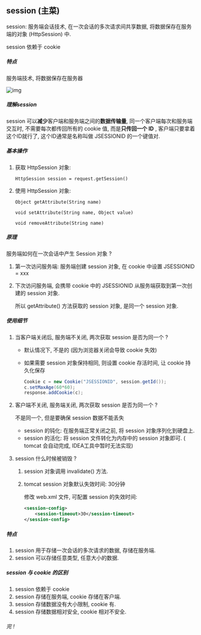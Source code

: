 ## session (主菜)

session: 服务端会话技术, 在一次会话的多次请求间共享数据, 将数据保存在服务端的对象 (HttpSession) 中.

session 依赖于 cookie



##### 特点

服务端技术, 将数据保存在服务器

![img](01_cookie.assets/20190714081049.png)



##### 理解session

session 可以**减少**客户端和服务端之间的**数据传输量**, 同一个客户端每次和服务端交互时, 不需要每次都传回所有的 cookie 值, 而是**只传回一个 ID** , 客户端只要拿着这个ID就行了, 这个ID通常是名称叫做 JSESSIONID 的一个键值对. 



##### 基本操作

1. 获取 HttpSession 对象: 

   `HttpSession session = request.getSession()`

2. 使用 HttpSession 对象: 

   `Object getAttribute(String name)`

   `void setAttribute(String name, Object value)`

   `void removeAttribute(String name)`



##### 原理

服务端如何在一次会话中产生 Session 对象 ? 

1. 第一次访问服务端: 服务端创建 session 对象, 在 cookie 中设置 JSESSIONID = xxx

2. 下次访问服务端, 会携带 cookie 中的 JSESSIONID 从服务端获取到第一次创建的 session 对象.

   所以 getAttribute() 方法获取的 session 对象, 是同一个 session 对象.



##### 使用细节

1. 当客户端关闭后, 服务端不关闭, 两次获取 session 是否为同一个 ?

   + 默认情况下, 不是的 (因为浏览器关闭会导致 cookie 失效)

   + 如果需要 session 对象保持相同, 则设置 cookie 存活时间, 让 cookie 持久化保存

     ```java
     Cookie c = new Cookie("JSESSIONID", session.getId());
     c.setMaxAge(60*60);
     response.addCookie(c);
     ```

      

2. 客户端不关闭, 服务端关闭, 两次获取 session 是否为同一个 ?

   不是同一个, 但是要确保 session 数据不能丢失

   + session 的钝化: 在服务端正常关闭之前, 将 session 对象序列化到硬盘上.
   + session 的活化: 将 session 文件转化为内存中的 session 对象即可. ( tomcat 会自动完成, IDEA工具中暂时无法实现)

   

3. session 什么时候被销毁 ?

   1. session 对象调用 invalidate() 方法.

   2. tomcat session 对象默认失效时间: 30分钟

      修改 web.xml 文件, 可配置 session 的失效时间:

      ```xml
      <session-config>
          <session-timeout>30</session-timeout>
      </session-config>
      ```



##### 特点

1. session 用于存储一次会话的多次请求的数据, 存储在服务端.
2. session 可以存储任意类型, 任意大小的数据.



##### session 与 cookie 的区别

1. session 依赖于 cookie
2. session 存储在服务端, cookie 存储在客户端.
3. session 存储数据没有大小限制, cookie 有.
4. session 存储数据相对安全, cookie 相对不安全.





###### 完 ! 
